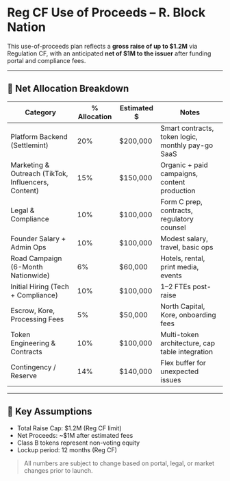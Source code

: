 # Reg CF Use of Proceeds – R. Block Nation

This use-of-proceeds plan reflects a **gross raise of up to $1.2M** via Regulation CF, with an anticipated **net of $1M to the issuer** after funding portal and compliance fees.

---

## 💸 Net Allocation Breakdown

| Category                     | % Allocation | Estimated $ | Notes |
|-----------------------------|--------------|--------------|-------|
| Platform Backend (Settlemint) | 20% | $200,000 | Smart contracts, token logic, monthly pay-go SaaS |
| Marketing & Outreach (TikTok, Influencers, Content) | 15% | $150,000 | Organic + paid campaigns, content production |
| Legal & Compliance | 10% | $100,000 | Form C prep, contracts, regulatory counsel |
| Founder Salary + Admin Ops | 10% | $100,000 | Modest salary, travel, basic ops |
| Road Campaign (6-Month Nationwide) | 6% | $60,000 | Hotels, rental, print media, events |
| Initial Hiring (Tech + Compliance) | 10% | $100,000 | 1–2 FTEs post-raise |
| Escrow, Kore, Processing Fees | 5% | $50,000 | North Capital, Kore, onboarding fees |
| Token Engineering & Contracts | 10% | $100,000 | Multi-token architecture, cap table integration |
| Contingency / Reserve | 14% | $140,000 | Flex buffer for unexpected issues |

---

## 🧾 Key Assumptions

- Total Raise Cap: $1.2M (Reg CF limit)
- Net Proceeds: ~$1M after estimated fees
- Class B tokens represent non-voting equity
- Lockup period: 12 months (Reg CF)

> All numbers are subject to change based on portal, legal, or market changes prior to launch.

